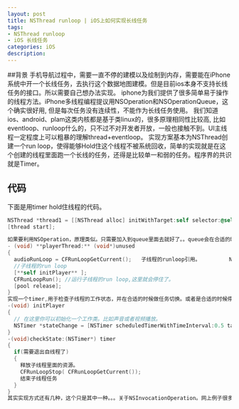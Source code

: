 ```yaml
---
layout: post
title: NSThread runloop | iOS上如何实现长线任务
tags:
- NSThread runloop
- iOS 长线任务
categories: iOS
description: 
---
```

##背景
手机导航过程中，需要一直不停的建模以及绘制到内存，需要能在iPhone系统中开一个长线任务，去执行这个数据地图建模。但是目前ios本身不支持长线任务的接口。所以需要自己想办法实现。
iphone为我们提供了很多简单易于操作的线程方法。iPhone多线程编程提议用NSOperation和NSOperationQueue，这个确实很好用, 但是每次任务没有连续性，不能作为长线任务使用。
我们知道ios、android、plam这类内核都是基于类linux的，很多原理相同性比较高, 比如eventloop、runloop什么的，只不过不对开发者开放，一般也接触不到。UI主线程一定程度上可以粗暴的理解thread+eventloop。
实现方案基本为NSThread创建一个run loop，使得能够Hold住这个线程不被系统回收，简单的实现就是在这个创建的线程里面跑一个长线的任务，还得是比较单一和弱的任务。程序界的共识就是Timer。

## 代码

下面是用timer hold住线程的代码。 

```objective-c
NSThread *thread1 = [[NSThread alloc] initWithTarget:self selector:@selector(playerThread:) object:nil];
[thread start];

如果要利用NSOperation，原理类似。只需要加入到queue里面去就好了。。queue会在合适的时机调用方法，下面代码作为参考。
- (void) **playerThread:** (void*)unused 
{ 
  audioRunLoop = CFRunLoopGetCurrent();   子线程的runloop引用。       	 NSAutoreleasePool *pool = [[NSAutoreleasePool alloc] init];
  //子线程的run loop 
  [**self initPlayer** ]; 
  CFRunLoopRun(); //运行子线程的run loop,这里就会停住了。
  [pool release]; 
} 
实现一个timer,用于检查子线程的工作状态，并在合适的时候做任务切换。或者是合适的时候停掉自己的runloop.runloop退出以后，系统就会回收这个线程
-(void) initPlayer
{ 
  // 在这里你可以初始化一个工作类。比如声音或者视频播放。 
  NSTimer *stateChange = [NSTimer scheduledTimerWithTimeInterval:0.5 target:self selector:@selector(checkState:) userInfo:nil repeats:YES]; 
} 
-(void)checkState:(NSTimer*) timer 
{ 
  if(需要退出自线程了) 
  { 
    释放子线程里面的资源。 
    CFRunLoopStop( CFRunLoopGetCurrent());
    结束子线程任务 
  } 
} 
其实实现方式还有几种，这个只是其中一种。。。关于NSInvocationOperation。网上例子很多。不多做介绍了。。
```


